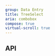 ```yaml
---
group: Data Entry
title: TreeSelect
aria: combobox
compose: true
virtual-scroll: true
---
```


## API
